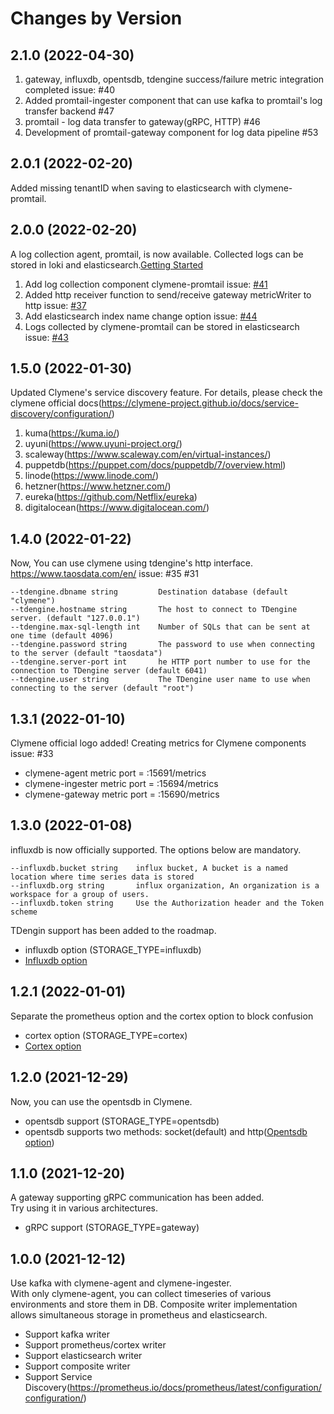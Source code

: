 Changes by Version
==================

2.1.0 (2022-04-30)
-----------------
1. gateway, influxdb, opentsdb, tdengine success/failure metric integration completed issue: #40  
2. Added promtail-ingester component that can use kafka to promtail's log transfer backend #47  
3. promtail - log data transfer to gateway(gRPC, HTTP) #46  
4. Development of promtail-gateway component for log data pipeline #53  

2.0.1 (2022-02-20)
-----------------
Added missing tenantID when saving to elasticsearch with clymene-promtail.


2.0.0 (2022-02-20)
-----------------
A log collection agent, promtail, is now available. Collected logs can be stored in loki and elasticsearch.[Getting Started](https://github.com/Clymene-project/Clymene/blob/main/docs/clymene-promtail/README.md)  

1. Add log collection component clymene-promtail issue: [#41](https://github.com/Clymene-project/Clymene/issues/41)  
2. Added http receiver function to send/receive gateway metricWriter to http issue: [#37](https://github.com/Clymene-project/Clymene/issues/37)  
3. Add elasticsearch index name change option issue: [#44](https://github.com/Clymene-project/Clymene/issues/44)  
4. Logs collected by clymene-promtail can be stored in elasticsearch issue: [#43](https://github.com/Clymene-project/Clymene/issues/43)  

1.5.0 (2022-01-30)
-----------------
Updated Clymene's service discovery feature. For details, please check the clymene official docs(https://clymene-project.github.io/docs/service-discovery/configuration/)
1. kuma(https://kuma.io/)
2. uyuni(https://www.uyuni-project.org/)
3. scaleway(https://www.scaleway.com/en/virtual-instances/)
4. puppetdb(https://puppet.com/docs/puppetdb/7/overview.html)
5. linode(https://www.linode.com/)
6. hetzner(https://www.hetzner.com/)
7. eureka(https://github.com/Netflix/eureka)
8. digitalocean(https://www.digitalocean.com/)

1.4.0 (2022-01-22)
-----------------
Now, You can use clymene using tdengine's http interface.
https://www.taosdata.com/en/
issue: #35 #31

```
--tdengine.dbname string         Destination database (default "clymene")
--tdengine.hostname string       The host to connect to TDengine server. (default "127.0.0.1")
--tdengine.max-sql-length int    Number of SQLs that can be sent at one time (default 4096)
--tdengine.password string       The password to use when connecting to the server (default "taosdata")
--tdengine.server-port int       he HTTP port number to use for the connection to TDengine server (default 6041)
--tdengine.user string           The TDengine user name to use when connecting to the server (default "root")
```

1.3.1 (2022-01-10)
-----------------
Clymene official logo added!
Creating metrics for Clymene components issue: #33  
- clymene-agent metric port = :15691/metrics  
- clymene-ingester metric port = :15694/metrics  
- clymene-gateway metric port = :15690/metrics  

1.3.0 (2022-01-08)
-----------------
influxdb is now officially supported. The options below are mandatory.
```
--influxdb.bucket string    influx bucket, A bucket is a named location where time series data is stored
--influxdb.org string       influx organization, An organization is a workspace for a group of users.
--influxdb.token string     Use the Authorization header and the Token scheme
```
TDengin support has been added to the roadmap.

- influxdb option (STORAGE_TYPE=influxdb)
- [Influxdb option](./docs/clymene-agent/influxdb/influxdb-options.md)

1.2.1 (2022-01-01)
-----------------
Separate the prometheus option and the cortex option to block confusion

- cortex option (STORAGE_TYPE=cortex)
- [Cortex option](./docs/clymene-agent/cortex/cortex-option.md)

1.2.0 (2021-12-29)
-----------------
Now, you can use the opentsdb in Clymene.

- opentsdb support (STORAGE_TYPE=opentsdb)
- opentsdb supports two methods: socket(default) and
  http([Opentsdb option](./docs/clymene-agent/opentsdb/opentsdb-option.md))

1.1.0 (2021-12-20)
-----------------
A gateway supporting gRPC communication has been added.  
Try using it in various architectures.

- gRPC support (STORAGE_TYPE=gateway)

1.0.0 (2021-12-12)
------------------
Use kafka with clymene-agent and clymene-ingester.  
With only clymene-agent, you can collect timeseries of various environments and store them in DB. Composite writer
implementation allows simultaneous storage in prometheus and elasticsearch.

- Support kafka writer
- Support prometheus/cortex writer
- Support elasticsearch writer
- Support composite writer
- Support Service Discovery(https://prometheus.io/docs/prometheus/latest/configuration/configuration/)
